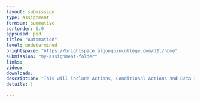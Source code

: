```yaml
---
layout: submission
type: assignment
formsum: summative
sortorder: 6.9
appsused: psd
title: "Automation"
level: undetermined
brightspace: "https://brightspace.algonquincollege.com/d2l/home"
submission: "my-assignment-folder"
links:
video: 
downloads: 
description: "This will include Actions, Conditional Actions and Data Driven Graphics in Photoshop."
details: |
  
---
```

